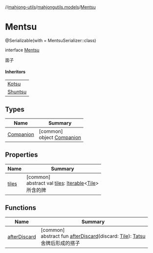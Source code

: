 //[mahjong-utils](../../../index.md)/[mahjongutils.models](../index.md)/[Mentsu](index.md)

# Mentsu

@Serializable(with = MentsuSerializer::class)

interface [Mentsu](index.md)

面子

#### Inheritors

| |
|---|
| [Kotsu](../-kotsu/index.md) |
| [Shuntsu](../-shuntsu/index.md) |

## Types

| Name | Summary |
|---|---|
| [Companion](-companion/index.md) | [common]<br>object [Companion](-companion/index.md) |

## Properties

| Name | Summary |
|---|---|
| [tiles](tiles.md) | [common]<br>abstract val [tiles](tiles.md): [Iterable](https://kotlinlang.org/api/latest/jvm/stdlib/kotlin.collections/-iterable/index.html)&lt;[Tile](../-tile/index.md)&gt;<br>所含的牌 |

## Functions

| Name | Summary |
|---|---|
| [afterDiscard](after-discard.md) | [common]<br>abstract fun [afterDiscard](after-discard.md)(discard: [Tile](../-tile/index.md)): [Tatsu](../-tatsu/index.md)<br>舍牌后形成的搭子 |
